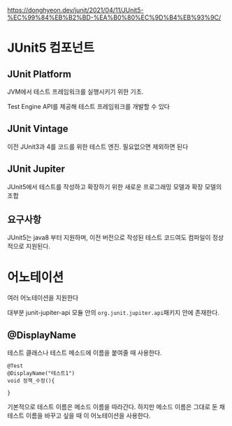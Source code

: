 https://donghyeon.dev/junit/2021/04/11/JUnit5-%EC%99%84%EB%B2%BD-%EA%B0%80%EC%9D%B4%EB%93%9C/

# JUnit5 컴포넌트
## JUnit Platform
JVM에서 테스트 프레임워크를 실행시키기 위한 기초.

Test Engine API를 제공해 테스트 프레임워크를 개발할 수 있다

## JUnit Vintage
이전 JUnit3과 4를 코드를 위한 테스트 엔진. 필요없으면 제외하면 된다

## JUnit Jupiter
JUnit5에서 테스트를 작성하고 확장하기 위한 새로운 프로그래밍 모델과 확장 모델의 조합


## 요구사항
JUnit5는 java8 부터 지원하며, 이전 버전으로 작성된 테스트 코드여도 컴파일이 정상적으로 지원된다.

# 어노테이션 
여러 어노테이션을 지원한다

대부분 junit-jupiter-api 모듈 안의 ``org.junit.jupiter.api``패키지 안에 존재한다.

## @DisplayName
테스트 클래스나 테스트 메소드에 이름을 붙여줄 때 사용한다.

```
@Test
@DisplayName("테스트1")
void 정책_수정(){

}
```

기본적으로 테스트 이름은 메소드 이름을 따라간다. 하지만 메소드 이름은 그대로 둔 채 테스트 이름을 바꾸고 싶을 때 이 어노테이션을 사용한다.

